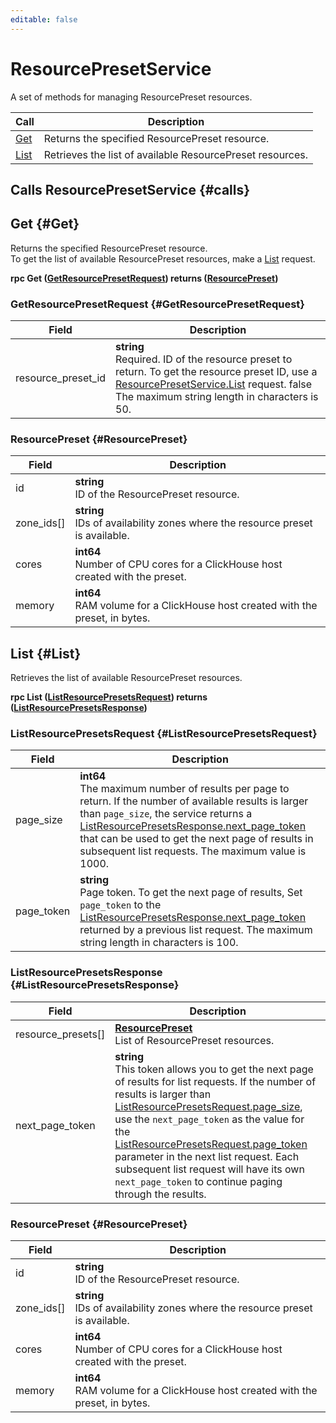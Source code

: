 ```yaml
---
editable: false
---
```


# ResourcePresetService

A set of methods for managing ResourcePreset resources.

| Call | Description |
| --- | --- |
| [Get](#Get) | Returns the specified ResourcePreset resource. |
| [List](#List) | Retrieves the list of available ResourcePreset resources. |

## Calls ResourcePresetService {#calls}

## Get {#Get}

Returns the specified ResourcePreset resource. <br>To get the list of available ResourcePreset resources, make a [List](#List) request.

**rpc Get ([GetResourcePresetRequest](#GetResourcePresetRequest)) returns ([ResourcePreset](../resource_preset.proto#ResourcePreset))**

### GetResourcePresetRequest {#GetResourcePresetRequest}

Field | Description
--- | ---
resource_preset_id | **string**<br>Required. ID of the resource preset to return. To get the resource preset ID, use a [ResourcePresetService.List](#List) request. false The maximum string length in characters is 50.


### ResourcePreset {#ResourcePreset}

Field | Description
--- | ---
id | **string**<br>ID of the ResourcePreset resource. 
zone_ids[] | **string**<br>IDs of availability zones where the resource preset is available. 
cores | **int64**<br>Number of CPU cores for a ClickHouse host created with the preset. 
memory | **int64**<br>RAM volume for a ClickHouse host created with the preset, in bytes. 


## List {#List}

Retrieves the list of available ResourcePreset resources.

**rpc List ([ListResourcePresetsRequest](#ListResourcePresetsRequest)) returns ([ListResourcePresetsResponse](#ListResourcePresetsResponse))**

### ListResourcePresetsRequest {#ListResourcePresetsRequest}

Field | Description
--- | ---
page_size | **int64**<br>The maximum number of results per page to return. If the number of available results is larger than `page_size`, the service returns a [ListResourcePresetsResponse.next_page_token](#ListResourcePresetsResponse) that can be used to get the next page of results in subsequent list requests. The maximum value is 1000.
page_token | **string**<br>Page token. To get the next page of results, Set `page_token` to the [ListResourcePresetsResponse.next_page_token](#ListResourcePresetsResponse) returned by a previous list request. The maximum string length in characters is 100.


### ListResourcePresetsResponse {#ListResourcePresetsResponse}

Field | Description
--- | ---
resource_presets[] | **[ResourcePreset](../resource_preset.proto#ResourcePreset1)**<br>List of ResourcePreset resources. 
next_page_token | **string**<br>This token allows you to get the next page of results for list requests. If the number of results is larger than [ListResourcePresetsRequest.page_size](#ListResourcePresetsRequest1), use the `next_page_token` as the value for the [ListResourcePresetsRequest.page_token](#ListResourcePresetsRequest1) parameter in the next list request. Each subsequent list request will have its own `next_page_token` to continue paging through the results. 


### ResourcePreset {#ResourcePreset}

Field | Description
--- | ---
id | **string**<br>ID of the ResourcePreset resource. 
zone_ids[] | **string**<br>IDs of availability zones where the resource preset is available. 
cores | **int64**<br>Number of CPU cores for a ClickHouse host created with the preset. 
memory | **int64**<br>RAM volume for a ClickHouse host created with the preset, in bytes. 


